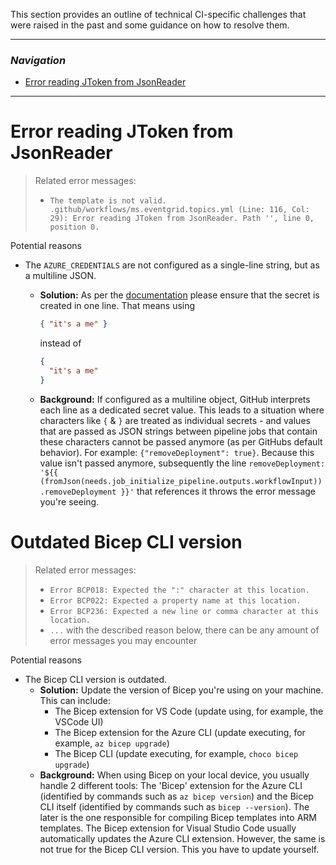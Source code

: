 This section provides an outline of technical CI-specific challenges that were raised in the past and some guidance on how to resolve them.

---

### _Navigation_

- [Error reading JToken from JsonReader](#error-reading-jtoken-from-jsonreader)

---

# Error reading JToken from JsonReader

> Related error messages:
>
> - `The template is not valid. .github/workflows/ms.eventgrid.topics.yml (Line: 116, Col: 29): Error reading JToken from JsonReader. Path '', line 0, position 0.`

Potential reasons

- The `AZURE_CREDENTIALS` are not configured as a single-line string, but as a multiline JSON.

  - **Solution:** As per the [documentation](https://github.com/Azure/ResourceModules/wiki/Getting%20started%20-%20Scenario%202%20Onboard%20module%20library%20and%20CI%20environment#321-set-up-secrets) please ensure that the secret is created in one line. That means using

    ```json
    { "it's a me" }
    ```

    instead of

    ```json
    {
      "it's a me"
    }
    ```

  - **Background:** If configured as a multiline object, GitHub interprets each line as a dedicated secret value. This leads to a situation where characters like `{` & `}` are treated as individual secrets - and values that are passed as JSON strings between pipeline jobs that contain these characters cannot be passed anymore (as per GitHubs default behavior). For example: `{"removeDeployment": true}`. Because this value isn't passed anymore, subsequently the line `removeDeployment: '${{ (fromJson(needs.job_initialize_pipeline.outputs.workflowInput)).removeDeployment }}'` that references it throws the error message you're seeing.

# Outdated Bicep CLI version

> Related error messages:
>
> - `Error BCP018: Expected the ":" character at this location.`
> - `Error BCP022: Expected a property name at this location.`
> - `Error BCP236: Expected a new line or comma character at this location.`
> - `...` with the described reason below, there can be any amount of error messages you may encounter

Potential reasons

- The Bicep CLI version is outdated.
  - **Solution:** Update the version of Bicep you're using on your machine. This can include:
    - The Bicep extension for VS Code (update using, for example, the VSCode UI)
    - The Bicep extension for the Azure CLI (update executing, for example, `az bicep upgrade`)
    - The Bicep CLI (update executing, for example, `choco bicep upgrade`)
  - **Background:** When using Bicep on your local device, you usually handle 2 different tools: The 'Bicep' extension for the Azure CLI (identified by commands such as `az bicep version`) and the Bicep CLI itself (identified by commands such as `bicep --version`). The later is the one responsible for compiling Bicep templates into ARM templates. The Bicep extension for Visual Studio Code usually automatically updates the Azure CLI extension. However, the same is not true for the Bicep CLI version. This you have to update yourself.
